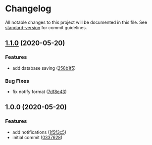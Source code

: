 # Changelog

All notable changes to this project will be documented in this file. See [standard-version](https://github.com/conventional-changelog/standard-version) for commit guidelines.

## [1.1.0](https://github.com/trip-a-trip/core-user/compare/v1.0.0...v1.1.0) (2020-05-20)

### Features

- add database saving ([258b1f5](https://github.com/trip-a-trip/core-user/commit/258b1f53531b11ef3292a4bf547eca6a89d46ef4))

### Bug Fixes

- fix notify format ([7df8e43](https://github.com/trip-a-trip/core-user/commit/7df8e43a78b3b912c20bc38675cf04abe8438cab))

## 1.0.0 (2020-05-20)

### Features

- add notifications ([1f5f3c5](https://github.com/trip-a-trip/core-user/commit/1f5f3c5084d8b4a27fd84a3d0b7bbaabb6646ce2))
- initial commit ([0337628](https://github.com/trip-a-trip/core-user/commit/0337628aac0a0e479ceae18ba793cf76e672d282))
